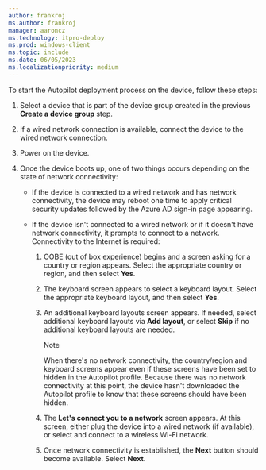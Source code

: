 ```yaml
---
author: frankroj
ms.author: frankroj
manager: aaroncz
ms.technology: itpro-deploy
ms.prod: windows-client
ms.topic: include
ms.date: 06/05/2023
ms.localizationpriority: medium
---
```


<!-- This file is shared by the following articles:

self-deploying/self-deploying-deploy-device.md
user-driven/azure-ad-join-deploy-device.md
user-driven/hybrid-azure-ad-join-deploy-device.md

Headings are driven by article context. -->

To start the Autopilot deployment process on the device, follow these steps:

1. Select a device that is part of the device group created in the previous **Create a device group** step.

2. If a wired network connection is available, connect the device to the wired network connection.

3. Power on the device.

4. Once the device boots up, one of two things occurs depending on the state of network connectivity:

   - If the device is connected to a wired network and has network connectivity, the device may reboot one time to apply critical security updates followed by the Azure AD sign-in page appearing.

   - If the device isn't connected to a wired network or if it doesn't have network connectivity, it prompts to connect to a network. Connectivity to the Internet is required:

     1. OOBE (out of box experience) begins and a screen asking for a country or region appears. Select the appropriate country or region, and then select **Yes**.

     2. The keyboard screen appears to select a keyboard layout. Select the appropriate keyboard layout, and then select **Yes**.

     3. An additional keyboard layouts screen appears. If needed, select additional keyboard layouts via **Add layout**, or select **Skip** if no additional keyboard layouts are needed.

         > [!NOTE]
         >
         > When there's no network connectivity, the country/region and keyboard screens appear even if these screens have been set to hidden in the Autopilot profile. Because there was no network connectivity at this point, the device hasn't downloaded the Autopilot profile to know that these screens should have been hidden.

     4. The **Let's connect you to a network** screen appears. At this screen, either plug the device into a wired network (if available), or select and connect to a wireless Wi-Fi network.

     5. Once network connectivity is established, the **Next** button should become available. Select **Next**.